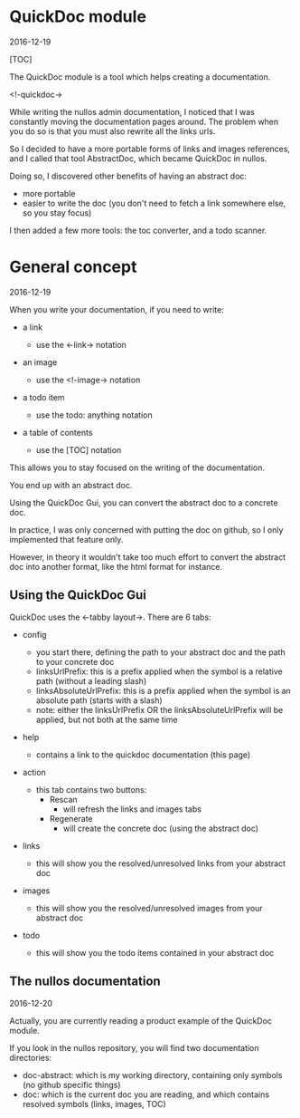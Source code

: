 QuickDoc module
===================
2016-12-19



[TOC]

The QuickDoc module is a tool which helps creating a documentation.


<!-quickdoc->


While writing the nullos admin documentation, I noticed that I was constantly
moving the documentation pages around. The problem when you do so is that you must also rewrite all 
the links urls. 

So I decided to have a more portable forms of links and images references, and I called that tool AbstractDoc,
which became QuickDoc in nullos.

Doing so, I discovered other benefits of having an abstract doc:

- more portable
- easier to write the doc (you don't need to fetch a link somewhere else, so you stay focus)


I then added a few more tools: the toc converter, and a todo scanner.



General concept
=================
2016-12-19


When you write your documentation, if you need to write:

- a link
    - use the <-link-> notation
- an image
    - use the <!-image-> notation
- a todo item
    - use the todo: anything notation
    
- a table of contents
    - use the &#91;TOC] notation 


This allows you to stay focused on the writing of the documentation.

You end up with an abstract doc.

Using the QuickDoc Gui, you can convert the abstract doc to a concrete doc.

In practice, I was only concerned with putting the doc on github, so I only implemented that feature only.

However, in theory it wouldn't take too much effort to convert the abstract doc into another 
format, like the html format for instance.



Using the QuickDoc Gui
-------------------

QuickDoc uses the <-tabby layout->.
There are 6 tabs:

- config
    - you start there, defining the path to your abstract doc and the path to your concrete doc
    - linksUrlPrefix: this is a prefix applied when the symbol is a relative path (without a leading slash)
    - linksAbsoluteUrlPrefix: this is a prefix applied when the symbol is an absolute path (starts with a slash)
    - note: either the linksUrlPrefix OR the linksAbsoluteUrlPrefix will be applied, but not both at the same time
    
- help
    - contains a link to the quickdoc documentation (this page)
- action
    - this tab contains two buttons:
        - Rescan
            - will refresh the links and images tabs
        - Regenerate
            - will create the concrete doc (using the abstract doc)
- links
    - this will show you the resolved/unresolved links from your abstract doc
- images
    - this will show you the resolved/unresolved images from your abstract doc
- todo
    - this will show you the todo items contained in your abstract doc



The nullos documentation
---------------------------
2016-12-20

Actually, you are currently reading a product example of the QuickDoc module.

If you look in the nullos repository, you will find two documentation directories:

- doc-abstract: which is my working directory, containing only symbols (no github specific things)
- doc: which is the current doc you are reading, and which contains resolved symbols (links, images, TOC)



 






